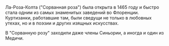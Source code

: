 Ла-Роза-Колта ("Сорванная роза") была открыта в 1465 году и быстро стала одним из самых знаменитых заведений во Флоренции. Куртизанки, работавшие там, были сведущи не только в любовных утехах, но и в поэзии и других изящных искусствах.

В "Сорванную розу" заходили даже члены Синьории, а иногда и один из Медичи.